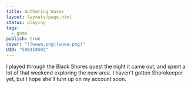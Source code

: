 ```yaml
---
title: Wuthering Waves
layout: layouts/page.html
status: playing
tags:
  - game
publish: true
cover: "![wuwa.png](wuwa.png)"
UID: "500118502"
---
```

I played through the Black Shores quest the night it came out, and spent a lot of that weekend exploring the new area. I haven't gotten Shorekeeper yet, but I hope she'll turn up on my account soon.